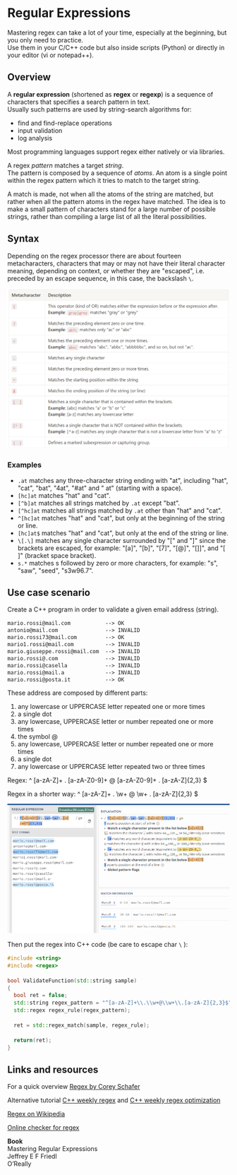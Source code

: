 # Regular Expressions

Mastering regex can take a lot of your time, especially at the beginning, but you only need to practice.  
Use them in your C/C++ code but also inside scripts (Python) or directly in your editor (vi or notepad++).

## Overview

A **regular expression** (shortened as **regex** or **regexp**) is a sequence of characters that specifies a search pattern in text.  
Usually such patterns are used by string-search algorithms for: 

+ find and find-replace operations
+ input validation
+ log analysis

Most programming languages support regex either natively or via libraries.

A regex *pattern* matches a target *string*.  
The pattern is composed by a sequence of *atoms*. An atom is a single point within the regex pattern which it tries to match to the target string.

A match is made, not when all the atoms of the string are matched, but rather when all the pattern atoms in the regex have matched. The idea is to make a small pattern of characters stand for a large number of possible strings, rather than compiling a large list of all the literal possibilities.

## Syntax

Depending on the regex processor there are about fourteen metacharacters, characters that may or may not have their literal character meaning, depending on context, or whether they are "escaped", i.e. preceded by an escape sequence, in this case, the backslash `\`.

![Regex table](meta/regex_table.png)

### Examples

- `.at` matches any three-character string ending with "at", including "hat", "cat", "bat", "4at", "#at" and " at" (starting with a space).
- `[hc]at` matches "hat" and "cat".
- `[^b]at` matches all strings matched by `.at` except "bat".
- `[^hc]at` matches all strings matched by `.at` other than "hat" and "cat".
- `^[hc]at` matches "hat" and "cat", but only at the beginning of the string or line.
- `[hc]at$` matches "hat" and "cat", but only at the end of the string or line.
- `\[.\]` matches any single character surrounded by "[" and "]" since the brackets are escaped, for example: "[a]", "[b]", "[7]", "[@]", "[]]", and "[ ]" (bracket space bracket).
- `s.*` matches s followed by zero or more characters, for example: "s", "saw", "seed", "s3w96.7".

## Use case scenario

Create a C++ program in order to validate a given email address (string).

```
mario.rossi@mail.com           --> OK
antonio@mail.com               --> INVALID
mario.rossi73@mail.com         --> OK
mario1.rossi@mail.com          --> INVALID
mario.giuseppe.rossi@mail.com  --> INVALID
mario.rossi@.com               --> INVALID
mario.rossi@casella            --> INVALID
mario.rossi@mail.a             --> INVALID
mario.rossi@posta.it           --> OK
```

These address are composed by different parts:

1. any lowercase or UPPERCASE letter repeated one or more times
2. a single dot
3. any lowercase, UPPERCASE letter or number repeated one or more times
4. the symbol @
5. any lowercase, UPPERCASE letter or number repeated one or more times
6. a single dot
7. any lowercase or UPPERCASE letter repeated two or three times

Regex:
^ [a-zA-Z]+ \. [a-zA-Z0-9]+ @ [a-zA-Z0-9]+ \. [a-zA-Z]{2,3} $

Regex in a shorter way:
^ [a-zA-Z]+ \. \w+ @ \w+ \. [a-zA-Z]{2,3} $

![Regex example](meta/regex_example.png)

Then put the regex into C++ code (be care to escape char `\` ):

```cpp
#include <string>
#include <regex>

bool ValidateFunction(std::string sample)
{
  bool ret = false;
  std::string regex_pattern = "^[a-zA-Z]+\\.\\w+@\\w+\\.[a-zA-Z]{2,3}$";
  std::regex regex_rule(regex_pattern);

  ret = std::regex_match(sample, regex_rule);

  return(ret);
}
```


## Links and resources

For a quick overview [Regex by Corey Schafer](https://youtu.be/sa-TUpSx1JA)

Alternative tutorial [C++ weekly regex](https://youtu.be/IOxKjqC1Ozo) and [C++ weekly regex optimization](https://youtu.be/7hfSyxNxFfo)

[Regex on Wikipedia](https://en.wikipedia.org/wiki/Regular_expression)

[Online checker for regex](https://regex101.com/)

**Book**  
Mastering Regular Expressions  
Jeffrey E F Friedl  
O’Really  

